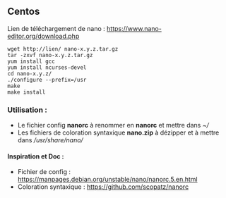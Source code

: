 ## Centos

Lien de téléchargement de nano : https://www.nano-editor.org/download.php

``` 
wget http://lien/ nano-x.y.z.tar.gz 
tar -zxvf nano-x.y.z.tar.gz
yum install gcc
yum install ncurses-devel
cd nano-x.y.z/
./configure --prefix=/usr
make
make install
``` 

### Utilisation :

- Le fichier config **nanorc** à renommer en **nanorc** et mettre dans <i>~/</i> 
- Les fichiers de coloration syntaxique **nano.zip** à dézipper et à mettre dans <i>/usr/share/nano/</i>

#### Inspiration et Doc :
- Fichier de config : https://manpages.debian.org/unstable/nano/nanorc.5.en.html 
- Coloration syntaxique : https://github.com/scopatz/nanorc 
 
